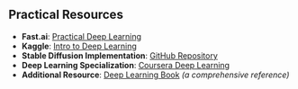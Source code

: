## Practical Resources
- **Fast.ai**: [Practical Deep Learning](https://course.fast.ai)
- **Kaggle**: [Intro to Deep Learning](https://www.kaggle.com/learn/intro-to-deep-learning)
- **Stable Diffusion Implementation**: [GitHub Repository](https://github.com/CompVis/stable-diffusion)
- **Deep Learning Specialization**: [Coursera Deep Learning](https://www.coursera.org/specializations/deep-learning)
- **Additional Resource**: [Deep Learning Book](https://www.deeplearningbook.org) _(a comprehensive reference)_
